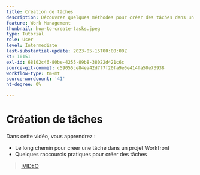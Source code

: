 ```yaml
---
title: Création de tâches
description: Découvrez quelques méthodes pour créer des tâches dans un projet dans Adobe Workfront.
feature: Work Management
thumbnail: how-to-create-tasks.jpeg
type: Tutorial
role: User
level: Intermediate
last-substantial-update: 2023-05-15T00:00:00Z
kt: 10151
exl-id: 68102c46-80be-4255-89b8-38022d421c6c
source-git-commit: c59055ce84ea42d7f7f20fa9e0e414fa50e73938
workflow-type: tm+mt
source-wordcount: '41'
ht-degree: 0%

---
```


# Création de tâches

Dans cette vidéo, vous apprendrez :

* Le long chemin pour créer une tâche dans un projet Workfront
* Quelques raccourcis pratiques pour créer des tâches

>[!VIDEO](https://video.tv.adobe.com/v/3419372/?quality=12&learn=on)
